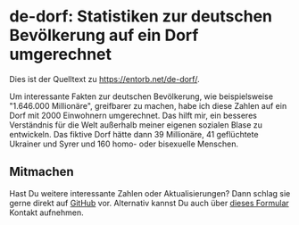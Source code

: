 # de-dorf: Statistiken zur deutschen Bevölkerung auf ein Dorf umgerechnet

Dies ist der Quelltext zu <https://entorb.net/de-dorf/>.

Um interessante Fakten zur deutschen Bevölkerung, wie beispielsweise "1.646.000 Millionäre", greifbarer zu machen, habe ich diese Zahlen auf ein Dorf mit 2000 Einwohnern umgerechnet. Das hilft mir, ein besseres Verständnis für die Welt außerhalb meiner eigenen sozialen Blase zu entwickeln. Das fiktive Dorf hätte dann 39 Millionäre, 41 geflüchtete Ukrainer und Syrer und 160 homo- oder bisexuelle Menschen.

## Mitmachen

Hast Du weitere interessante Zahlen oder Aktualisierungen? Dann schlag sie gerne direkt auf [GitHub](https://github.com/entorb/de-dorf/blob/main/data/data.tsv) vor. Alternativ kannst Du auch über [dieses Formular](https://entorb.net/contact.php?origin=de-dorf) Kontakt aufnehmen.
